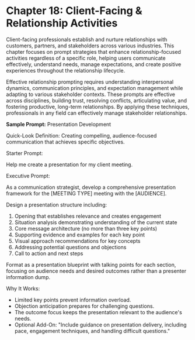 # Chapter 18: Client-Facing & Relationship Activities

Client-facing professionals establish and nurture relationships with customers, partners, and stakeholders across various industries. This chapter focuses on prompt strategies that enhance relationship-focused activities regardless of a specific role, helping users communicate effectively, understand needs, manage expectations, and create positive experiences throughout the relationship lifecycle.

Effective relationship prompting requires understanding interpersonal dynamics, communication principles, and expectation management while adapting to various stakeholder contexts. These prompts are effective across disciplines, building trust, resolving conflicts, articulating value, and fostering productive, long-term relationships. By applying these techniques, professionals in any field can effectively manage stakeholder relationships.

**Sample Prompt:**
Presentation Development

Quick-Look Definition: Creating compelling, audience-focused communication that achieves specific objectives.

Starter Prompt:

Help me create a presentation for my client meeting.

Executive Prompt:

As a communication strategist, develop a comprehensive presentation framework for the [MEETING TYPE] meeting with the [AUDIENCE].

Design a presentation structure including:
1) Opening that establishes relevance and creates engagement
2) Situation analysis demonstrating understanding of the current state
3) Core message architecture (no more than three key points)
4) Supporting evidence and examples for each key point
5) Visual approach recommendations for key concepts
6) Addressing potential questions and objections
7) Call to action and next steps

Format as a presentation blueprint with talking points for each section, focusing on audience needs and desired outcomes rather than a presenter information dump.

Why It Works:
- Limited key points prevent information overload.
- Objection anticipation prepares for challenging questions.
- The outcome focus keeps the presentation relevant to the audience's needs.
- Optional Add-On: "Include guidance on presentation delivery, including pace, engagement techniques, and handling difficult questions."
